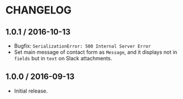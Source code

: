 # CHANGELOG

## 1.0.1 / 2016-10-13

- Bugfix: `SerializationError: 500 Internal Server Error`
- Set main message of contact form as `Message`, and it displays not in `fields` but in `text` on Slack attachments.

## 1.0.0 / 2016-09-13

- Initial release.
